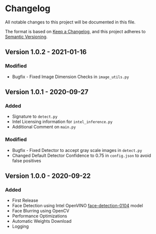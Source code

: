 # Changelog

All notable changes to this project will be documented in this file.

The format is based on [Keep a Changelog](https://keepachangelog.com/en/1.0.0/),
and this project adheres to [Semantic Versioning](https://semver.org/spec/v2.0.0.html).

## Version 1.0.2 - 2021-01-16

### Modified

-   Bugfix - Fixed Image Dimension Checks in `image_utils.py`

## Version 1.0.1 - 2020-09-27

### Added

-   Signature to `detect.py`
-   Intel Licensing information for `intel_inference.py`
-   Additional Comment on `main.py`

### Modified

-   Bugfix - Fixed Detector to accept gray scale images in `detect.py`
-   Changed Default Detector Confidence to 0.75 in `config.json` to avoid false positives

## Version 1.0.0 - 2020-09-22

### Added

-   First Release
-   Face Detection using Intel OpenVINO [face-detection-0104](https://docs.openvinotoolkit.org/latest/omz_models_intel_face_detection_0104_description_face_detection_0104.html) model
-   Face Blurring using OpenCV
-   Performance Optimizations
-   Automatic Weights Download
-   Logging
